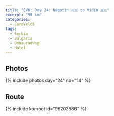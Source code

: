 ```yaml
---
title: "EV6: Day 24: Negotin 🇷🇸 to Vidin 🇧🇬"
excerpt: "50 km"
categories:
  - EuroVelo6
tags:
  - Serbia
  - Bulgaria
  - Donauradweg
  - Hotel
---
```



## Photos

{% include photos day="24" no="14" %}

## Route
{% include komoot id="96203686" %}

